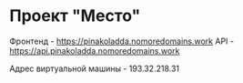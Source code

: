 # Проект "Место"

Фронтенд - https://pinakoladda.nomoredomains.work
API - https://api.pinakoladda.nomoredomains.work

Адрес виртуальной машины - 193.32.218.31